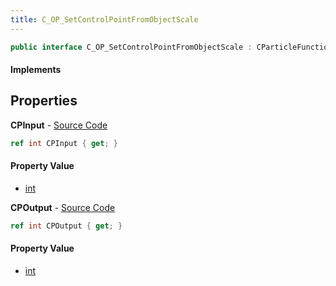 ```yaml
---
title: C_OP_SetControlPointFromObjectScale
---
```


```csharp
public interface C_OP_SetControlPointFromObjectScale : CParticleFunctionPreEmission, CParticleFunctionOperator, CParticleFunction, ISchemaClass<CParticleFunction>, ISchemaClass<CParticleFunctionOperator>, ISchemaClass<CParticleFunctionPreEmission>, ISchemaClass<C_OP_SetControlPointFromObjectScale>, ISchemaField, ISchemaClass, INativeHandle
```

#### Implements

## Properties

**CPInput** - [Source Code](https://github.com/swiftly-solution/swiftlys2/blob/master/managed/src/SwiftlyS2.Generated/Schemas/Interfaces/C_OP_SetControlPointFromObjectScale.cs#L16)

```csharp
ref int CPInput { get; }
```

#### Property Value

- [int](https://learn.microsoft.com/dotnet/api/system.int32)

**CPOutput** - [Source Code](https://github.com/swiftly-solution/swiftlys2/blob/master/managed/src/SwiftlyS2.Generated/Schemas/Interfaces/C_OP_SetControlPointFromObjectScale.cs#L18)

```csharp
ref int CPOutput { get; }
```

#### Property Value

- [int](https://learn.microsoft.com/dotnet/api/system.int32)


